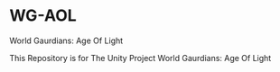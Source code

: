 # WG-AOL
World Gaurdians: Age Of Light

This Repository is for The Unity Project World Gaurdians: Age Of Light
